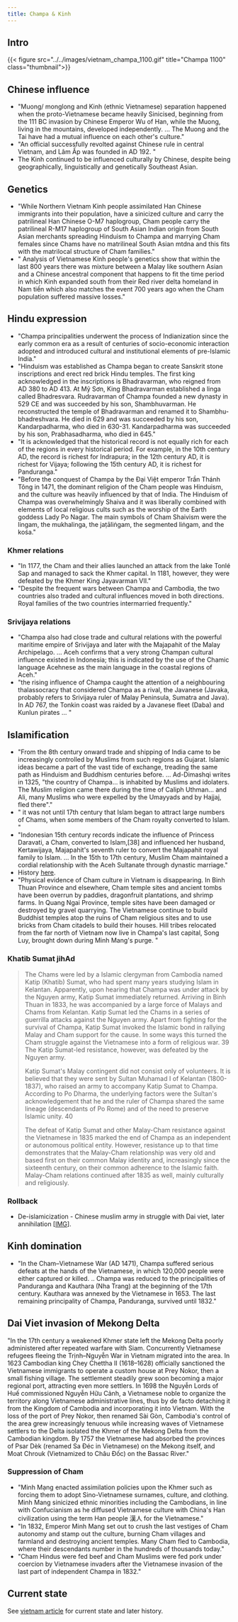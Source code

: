 ```yaml
---
title: Champa & Kinh
---
```


## Intro
{{< figure src="../../images/vietnam_champa_1100.gif" title="Champa 1100" class="thumbnail">}}

## Chinese influence
- "Muong/ monglong and Kinh (ethnic Vietnamese) separation happened when the proto-Vietnamese became heavily Sinicised, beginning from the 111 BC invasion by Chinese Emperor Wu of Han, while the Muong, living in the mountains, developed independently. ... The Muong and the Tai have had a mutual influence on each other's culture."
- "An official successfully revolted against Chinese rule in central Vietnam, and Lâm Ấp was founded in AD 192. "
- The Kinh continued to be influenced culturally by Chinese, despite being geographically, linguistically and genetically Southeast Asian.

## Genetics
- "While Northern Vietnam Kinh people assimilated Han Chinese immigrants into their population, have a sinicized culture and carry the patrilineal Han Chinese O-M7 haplogroup, Cham people carry the patrilineal R-M17 haplogroup of South Asian Indian origin from South Asian merchants spreading Hinduism to Champa and marrying Cham females since Chams have no matrilineal South Asian mtdna and this fits with the matrilocal structure of Cham families."
- " Analysis of Vietnamese Kinh people's genetics show that within the last 800 years there was mixture between a Malay like southern Asian and a Chinese ancestral component that happens to fit the time period in which Kinh expanded south from their Red river delta homeland in Nam tiến which also matches the event 700 years ago when the Cham population suffered massive losses."

## Hindu expression
- "Champa principalities underwent the process of Indianization since the early common era as a result of centuries of socio-economic interaction adopted and introduced cultural and institutional elements of pre-Islamic India."
- "Hinduism was established as Champa began to create Sanskrit stone inscriptions and erect red brick Hindu temples. The first king acknowledged in the inscriptions is Bhadravarman, who reigned from AD 380 to AD 413. At Mỹ Sơn, King Bhadravarman established a linga called Bhadresvara. Rudravarman of Champa founded a new dynasty in 529 CE and was succeeded by his son, Shambhuvarman. He reconstructed the temple of Bhadravarman and renamed it to Shambhu-bhadreshvara. He died in 629 and was succeeded by his son, Kandarpadharma, who died in 630-31. Kandarpadharma was succeeded by his son, Prabhasadharma, who died in 645."
- "It is acknowledged that the historical record is not equally rich for each of the regions in every historical period. For example, in the 10th century AD, the record is richest for Indrapura; in the 12th century AD, it is richest for Vijaya; following the 15th century AD, it is richest for Panduranga."
- "Before the conquest of Champa by the Đại Việt emperor Trần Thánh Tông in 1471, the dominant religion of the Cham people was Hinduism, and the culture was heavily influenced by that of India. The Hinduism of Champa was overwhelmingly Shaiva and it was liberally combined with elements of local religious cults such as the worship of the Earth goddess Lady Po Nagar. The main symbols of Cham Shaivism were the lingam, the mukhalinga, the jaṭāliṅgam, the segmented liṅgam, and the kośa."

### Khmer relations
- "In 1177, the Cham and their allies launched an attack from the lake Tonlé Sap and managed to sack the Khmer capital. In 1181, however, they were defeated by the Khmer King Jayavarman VII."
- "Despite the frequent wars between Champa and Cambodia, the two countries also traded and cultural influences moved in both directions. Royal families of the two countries intermarried frequently."

### Srivijaya relations
- "Champa also had close trade and cultural relations with the powerful maritime empire of Srivijaya and later with the Majapahit of the Malay Archipelago. ...  Aceh confirms that a very strong Champan cultural influence existed in Indonesia; this is indicated by the use of the Chamic language Acehnese as the main language in the coastal regions of Aceh."
- "the rising influence of Champa caught the attention of a neighbouring thalassocracy that considered Champa as a rival, the Javanese (Javaka, probably refers to Srivijaya ruler of Malay Peninsula, Sumatra and Java). In AD 767, the Tonkin coast was raided by a Javanese fleet (Daba) and Kunlun pirates ... "

## Islamification
- "From the 8th century onward trade and shipping of India came to be increasingly controlled by Muslims from such regions as Gujarat. Islamic ideas became a part of the vast tide of exchange, treading the same path as Hinduism and Buddhism centuries before. ... Ad-Dimashqi writes in 1325, "the country of Champa... is inhabited by Muslims and idolaters. The Muslim religion came there during the time of Caliph Uthman... and Ali, many Muslims who were expelled by the Umayyads and by Hajjaj, fled there"."
- " it was not until 17th century that Islam began to attract large numbers of Chams, when some members of the Cham royalty converted to Islam. "
- "Indonesian 15th century records indicate the influence of Princess Daravati, a Cham, converted to Islam,[38] and influenced her husband, Kertawijaya, Majapahit's seventh ruler to convert the Majapahit royal family to Islam. ... In the 15th to 17th century, Muslim Cham maintained a cordial relationship with the Aceh Sultanate through dynastic marriage."
- History [here](../../../paganology/vietnam/).
- "Physical evidence of Cham culture in Vietnam is disappearing. In Binh Thuan Province and elsewhere, Cham temple sites and ancient tombs have been overrun by paddies, dragonfruit plantations, and shrimp farms. In Quang Ngai Province, temple sites have been damaged or destroyed by gravel quarrying. The Vietnamese continue to build Buddhist temples atop the ruins of Cham religious sites and to use bricks from Cham citadels to build their houses. Hill tribes relocated from the far north of Vietnam now live in Champa's last capital, Song Luy, brought down during Minh Mang's purge. "

### Khatib Sumat jihAd
> The Chams were led by a Islamic clergyman from Cambodia named Katip (Khatib) Sumat, who had spent many years studying Islam in Kelantan. Apparently, upon hearing that Champa was under attack by the Nguyen army, Katip Sumat immediately returned. Arriving in Binh Thuan in 1833, he was accompanied by a large force of Malays and Chams from Kelantan. Katip Sumat led the Chams in a series of guerrilla attacks against the Nguyen army. Apart from fighting for the survival of Champa, Katip Sumat invoked the Islamic bond in rallying Malay and Cham support for the cause. In some ways this turned the Cham struggle against the Vietnamese into a form of religious war. 39 The Katip Sumat-led resistance, however, was defeated by the Nguyen army.
>
> Katip Sumat's Malay contingent did not consist only of volunteers. It is believed that they were sent by Sultan Muhamad I of Kelantan (1800-1837), who raised an army to accompany Katip Sumat to Champa. According to Po Dharma, the underlying factors were the Sultan's acknowledgement that he and the ruler of Champa shared the same lineage (descendants of Po Rome) and of the need to preserve Islamic unity. 40 
> 
> The defeat of Katip Sumat and other Malay-Cham resistance against the Vietnamese in 1835 marked the end of Champa as an independent or autonomous political entity. However, resistance up to that time demonstrates that the Malay-Cham relationship was very old and based first on their common Malay identity and, increasingly since the sixteenth century, on their common adherence to the Islamic faith. Malay-Cham relations continued after 1835 as well, mainly culturally and religiously.


### Rollback
- De-islamicization - Chinese muslim army in struggle with Dai viet, later annihilation \[[IMG](http://i.imgur.com/2qsBX3f.png)\].  

## Kinh domination
- "In the Cham–Vietnamese War (AD 1471), Champa suffered serious defeats at the hands of the Vietnamese, in which 120,000 people were either captured or killed. .. Champa was reduced to the principalities of Panduranga and Kauthara (Nha Trang) at the beginning of the 17th century. Kauthara was annexed by the Vietnamese in 1653. The last remaining principality of Champa, Panduranga, survived until 1832."

## Dai Viet invasion of Mekong Delta
"In the 17th century a weakened Khmer state left the Mekong Delta poorly administered after repeated warfare with Siam. Concurrently Vietnamese refugees fleeing the Trịnh–Nguyễn War in Vietnam migrated into the area. In 1623 Cambodian king Chey Chettha II (1618–1628) officially sanctioned the Vietnamese immigrants to operate a custom house at Prey Nokor, then a small fishing village. The settlement steadily grew soon becoming a major regional port, attracting even more settlers. In 1698 the Nguyễn Lords of Huế commissioned Nguyễn Hữu Cảnh, a Vietnamese noble to organize the territory along Vietnamese administrative lines, thus by de facto detaching it from the Kingdom of Cambodia and incorporating it into Vietnam. With the loss of the port of Prey Nokor, then renamed Sài Gòn, Cambodia's control of the area grew increasingly tenuous while increasing waves of Vietnamese settlers to the Delta isolated the Khmer of the Mekong Delta from the Cambodian kingdom. By 1757 the Vietnamese had absorbed the provinces of Psar Dèk (renamed Sa Đéc in Vietnamese) on the Mekong itself, and Moat Chrouk (Vietnamized to Châu Đốc) on the Bassac River."

### Suppression of Cham
- "Minh Mạng enacted assimilation policies upon the Khmer such as forcing them to adopt Sino-Vietnamese surnames, culture, and clothing. Minh Mang sinicized ethnic minorities including the Cambodians, in line with Confucianism as he diffused Vietnamese culture with China's Han civilization using the term Han people 漢人 for the Vietnamese."
- "In 1832, Emperor Minh Mang set out to crush the last vestiges of Cham autonomy and stamp out the culture, burning Cham villages and farmland and destroying ancient temples. Many Cham fled to Cambodia, where their descendants number in the hundreds of thousands today."
- "Cham Hindus were fed beef and Cham Muslims were fed pork under coercion by Vietnamese invaders after the Vietnamese invasion of the last part of independent Champa in 1832." 


## Current state
See [vietnam article](../../../../../../paganology/vietnam/) for current state and later history.